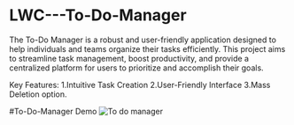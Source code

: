 # LWC---To-Do-Manager

The To-Do Manager is a robust and user-friendly application designed to help individuals and teams organize their tasks efficiently. This project aims to streamline task management, boost productivity, and provide a centralized platform for users to prioritize and accomplish their goals.

Key Features:
1.Intuitive Task Creation
2.User-Friendly Interface
3.Mass Deletion option.

#To-Do-Manager Demo
[](url)
![To do manager](https://github.com/Shreyashurk/LWC---To-Do-Manager/assets/145257222/0aacc966-405a-4fbe-a643-38fee42998be)
